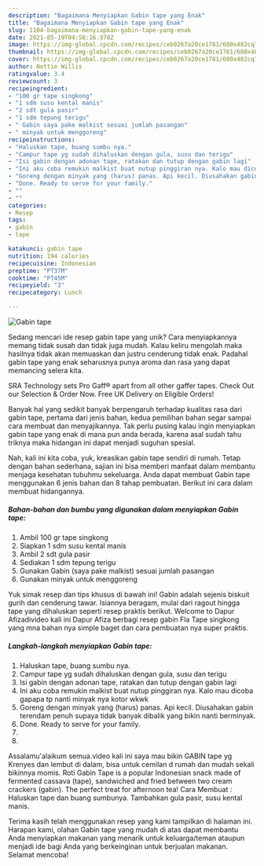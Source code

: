 ```yaml
---
description: "Bagaimana Menyiapkan Gabin tape yang Enak"
title: "Bagaimana Menyiapkan Gabin tape yang Enak"
slug: 1104-bagaimana-menyiapkan-gabin-tape-yang-enak
date: 2021-05-19T04:58:16.978Z
image: https://img-global.cpcdn.com/recipes/ceb0267a20ce1781/680x482cq70/gabin-tape-foto-resep-utama.jpg
thumbnail: https://img-global.cpcdn.com/recipes/ceb0267a20ce1781/680x482cq70/gabin-tape-foto-resep-utama.jpg
cover: https://img-global.cpcdn.com/recipes/ceb0267a20ce1781/680x482cq70/gabin-tape-foto-resep-utama.jpg
author: Nettie Willis
ratingvalue: 3.4
reviewcount: 3
recipeingredient:
- "100 gr tape singkong"
- "1 sdm susu kental manis"
- "2 sdt gula pasir"
- "1 sdm tepung terigu"
- " Gabin saya pake malkist sesuai jumlah pasangan"
- " minyak untuk menggoreng"
recipeinstructions:
- "Haluskan tape, buang sumbu nya."
- "Campur tape yg sudah dihaluskan dengan gula, susu dan terigu"
- "Isi gabin dengan adonan tape, ratakan dan tutup dengan gabin lagi"
- "Ini aku coba remukin malkist buat nutup pinggiran nya. Kalo mau dicoba gapapa tp nanti minyak nya kotor wkwk"
- "Goreng dengan minyak yang (harus) panas. Api kecil. Diusahakan gabin terendam penuh supaya tidak banyak dibalik yang bikin nanti berminyak."
- "Done. Ready to serve for your family."
- ""
- ""
categories:
- Resep
tags:
- gabin
- tape

katakunci: gabin tape 
nutrition: 194 calories
recipecuisine: Indonesian
preptime: "PT37M"
cooktime: "PT45M"
recipeyield: "3"
recipecategory: Lunch

---
```



![Gabin tape](https://img-global.cpcdn.com/recipes/ceb0267a20ce1781/680x482cq70/gabin-tape-foto-resep-utama.jpg)

Sedang mencari ide resep gabin tape yang unik? Cara menyiapkannya memang tidak susah dan tidak juga mudah. Kalau keliru mengolah maka hasilnya tidak akan memuaskan dan justru cenderung tidak enak. Padahal gabin tape yang enak seharusnya punya aroma dan rasa yang dapat memancing selera kita.

SRA Technology sets Pro Gaff® apart from all other gaffer tapes. Check Out our Selection &amp; Order Now. Free UK Delivery on Eligible Orders!

Banyak hal yang sedikit banyak berpengaruh terhadap kualitas rasa dari gabin tape, pertama dari jenis bahan, kedua pemilihan bahan segar sampai cara membuat dan menyajikannya. Tak perlu pusing kalau ingin menyiapkan gabin tape yang enak di mana pun anda berada, karena asal sudah tahu triknya maka hidangan ini dapat menjadi suguhan spesial.


Nah, kali ini kita coba, yuk, kreasikan gabin tape sendiri di rumah. Tetap dengan bahan sederhana, sajian ini bisa memberi manfaat dalam membantu menjaga kesehatan tubuhmu sekeluarga. Anda dapat membuat Gabin tape menggunakan 6 jenis bahan dan 8 tahap pembuatan. Berikut ini cara dalam membuat hidangannya.

<!--inarticleads1-->

##### Bahan-bahan dan bumbu yang digunakan dalam menyiapkan Gabin tape:

1. Ambil 100 gr tape singkong
1. Siapkan 1 sdm susu kental manis
1. Ambil 2 sdt gula pasir
1. Sediakan 1 sdm tepung terigu
1. Gunakan  Gabin (saya pake malkist) sesuai jumlah pasangan
1. Gunakan  minyak untuk menggoreng


Yuk simak resep dan tips khusus di bawah ini! Gabin adalah sejenis biskuit gurih dan cenderung tawar. Isiannya beragam, mulai dari ragout hingga tape yang dihaluskan seperti resep praktis berikut. Welcome to Dapur Afizadivideo kali ini Dapur Afiza berbagi resep gabin Fla Tape singkong yang mna bahan nya simple baget dan cara pembuatan nya super praktis. 

<!--inarticleads2-->

##### Langkah-langkah menyiapkan Gabin tape:

1. Haluskan tape, buang sumbu nya.
1. Campur tape yg sudah dihaluskan dengan gula, susu dan terigu
1. Isi gabin dengan adonan tape, ratakan dan tutup dengan gabin lagi
1. Ini aku coba remukin malkist buat nutup pinggiran nya. Kalo mau dicoba gapapa tp nanti minyak nya kotor wkwk
1. Goreng dengan minyak yang (harus) panas. Api kecil. Diusahakan gabin terendam penuh supaya tidak banyak dibalik yang bikin nanti berminyak.
1. Done. Ready to serve for your family.
1. 
1. 


Assalamu&#39;alaikum semua.video kali ini saya mau bikin GABIN tape yg Krenyes dan lembut di dalam, bisa untuk cemilan d rumah dan mudah sekali bikinnya momis. Roti Gabin Tape is a popular Indonesian snack made of fermented cassava (tape), sandwiched and fried between two cream crackers (gabin). The perfect treat for afternoon tea! Cara Membuat : Haluskan tape dan buang sumbunya. Tambahkan gula pasir, susu kental manis. 

Terima kasih telah menggunakan resep yang kami tampilkan di halaman ini. Harapan kami, olahan Gabin tape yang mudah di atas dapat membantu Anda menyiapkan makanan yang menarik untuk keluarga/teman ataupun menjadi ide bagi Anda yang berkeinginan untuk berjualan makanan. Selamat mencoba!
